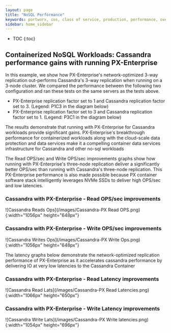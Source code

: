 ```yaml
---
layout: page
title: "NoSQL Performance"
keywords: portworx, cos, class of service, production, performance, overhead
sidebar: home_sidebar
---
```


* TOC
{:toc}

## Containerized NoSQL Workloads: Cassandra performance gains with running PX-Enterprise

In this example, we show how PX-Enterprise's network-optimized 3-way replication out-performs Cassandra's 3-way replication when running on a 3-node cluster. We compared the performance between the following two configuration and ran these tests on the same servers as the tests above.
 
 - PX-Enterprise replication factor set to 1 and Cassandra replication factor set to 3. (Legend: P1C3 in the diagram below)     
 - PX-Enterprise replication factor set to 3 and Cassandra replication factor set to 1. (Legend: P3C1 in the diagram below)

The results demonstrate that running with PX-Enterprise for Cassandra workloads provide significant gains. PX-Enterprise's breakthrough performance for containerized workloads along with the cloud-scale data protection and data services make it a compelling container data services infrastructure for Cassandra and other no-sql workloads

The Read OPS/sec and Write OPS/sec improvements graphs show how running with PX-Enterprise's three-node replication deliver a significantly better OPS/sec than running with Cassandra's three-node replication. This PX-Enterprise performance is also made possible because PX container software stack intelligently leverages NVMe SSDs to deliver high OPS/sec and low latencies.

### Cassandra with PX-Enterprise - Read OPS/sec improvements

![Cassandra Reads Ops](/images/Cassandra-PX Read OPS.png){:width="1056px" height="648px"}

### Cassandra with PX-Enterprise - Write OPS/sec improvements

![Cassandra Writes Ops](/images/Cassandra-PX Write Ops.png){:width="1056px" height="648px"}

The latency graphs below demonstrate the network-optimized replication performance of PX-Enterprise as it accelerates cassandra performance by delivering IO at very low latencies to the Cassandra Container

### Cassandra with PX-Enterprise - Read Latency improvements

![Cassandra Read Lats](/images/Cassandra-PX Read Latencies.png){:width="1066px" height="650px"}

### Cassandra with PX-Enterprise - Write Latency improvements

![Cassandra Write Lats](/images/Cassandra-PX Write latencies.png){:width="1054px" height="696px"}
